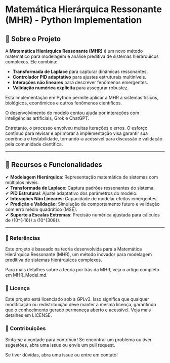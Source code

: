 # Matemática Hierárquica Ressonante (MHR) - Python Implementation

## 📖 Sobre o Projeto

A **Matemática Hierárquica Ressonante (MHR)** é um novo método matemático para modelagem e análise preditiva de sistemas hierárquicos complexos. Ele combina:

- **Transformada de Laplace** para capturar dinâmicas ressonantes.
- **Controlador PID adaptativo** para ajustes estruturais multiníveis.
- **Interações não lineares** para descrever fenômenos emergentes.
- **Validação numérica explícita** para assegurar robustez.

Esta implementação em Python permite aplicar a MHR a sistemas físicos, biológicos, econômicos e outros fenômenos científicos.

O desenvolvimento do modelo contou ajuda por interações com inteligências artificiais, Grok e ChatGPT.

Entretanto, o processo envolveu muitas iterações e erros. O esforço contínuo para revisar e aprimorar a implementação visa garantir sua coerência e testabilidade, tornando-a acessível para discussão e validação pela comunidade científica.

---

## 📌 Recursos e Funcionalidades

✔ **Modelagem Hierárquica**: Representação matemática de sistemas com múltiplos níveis.  
✔ **Transformada de Laplace**: Captura padrões ressonantes do sistema.  
✔ **PID Estrutural**: Ajuste adaptativo dos parâmetros do modelo.  
✔ **Interações Não Lineares**: Capacidade de modelar efeitos emergentes.  
✔ **Predição e Validação**: Simulação de comportamento futuro e validação com erro médio quadrático (MSE).  
✔ **Suporte a Escalas Extremas**: Precisão numérica ajustada para cálculos de \(10^{-16}\) a \(10^{308}\).  

---

### 📖 Referências
Este projeto é baseado na teoria desenvolvida para a Matemática Hierárquica Ressonante (MHR), um método inovador para modelagem preditiva de sistemas hierárquicos complexos.

Para mais detalhes sobre a teoria por trás da MHR, veja o artigo completo em MHR_Model.md.

### 📝 Licença
Este projeto está licenciado sob a GPLv3. Isso significa que qualquer modificação ou redistribuição deve manter a mesma licença, garantindo que o conhecimento gerado permaneça aberto e acessível. Veja mais detalhes em LICENSE.

### 🤝 Contribuições
Sinta-se à vontade para contribuir! Se encontrar um problema ou tiver sugestões, abra uma issue ou envie um pull request.

Se tiver dúvidas, abra uma issue ou entre em contato!